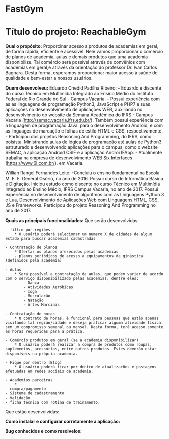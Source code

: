 # FastGym 

# Título do projeto: ReachableGym

**Qual o propósito:**
  Proporcinar acesso a produtos de academias em geral, de forma rápida, eficiente e acessível. Nele vamos proporcionar o      comércio de planos de academia, aulas e demais produtos que uma academia disponibilize. Tal comércio será possível através de convênios com academias em geral,e através da orientação do professor Dr. Ivan Carlos Bagnara.
  Desta forma, esperamos proporcionar maior acesso à saúde de qualidade e bem-estar a nossos usuários.

**Quem desenvolveu:**
  Eduardo Chedid Padilha Ribeiro:
    - Eduardo é discente do curso Técnico em Multimídia Integrado ao Ensino Médio do Instituto Federal do Rio Grande do Sul -   Campus Vacaria. 
    - Possui experiência com as as linguagens de programação Python3, JavaScript e PHP7 e suas aplicações no desenvolvimento de aplicações WEB, auxiliando no desenvolvimento do website da Semana Acadêmica do IFRS - Campus Vacaria (http://semac.vacaria.ifrs.edu.br/). Também possui experiência com a linguagem de programação Java, para o desenvolvimento Android, e com as linguages de marcação e folhas de estilo HTML e CSS, respectivamente.
    - Participou dos projetos Reasoning And Programming, do IFRS, como bolsista. Ministrando aulas de lógica de programação até aulas de Python3 estruturado e desenvolvendo aplicações para o campus, como o website SEMAC, a aplicação Android CSIF e a aplicação Androi IFApp.
    - Atualmente trabalha na empresa de desenvolvimento WEB Six Interfaces (https://www.6i.com.br/), em Vacaria.
  
  Willian Rangel Fernandes Leite:
    -Concluiu o ensino fundamental na Escola M. E. F. General Osório, no ano de 2016. Possui curso de Informática Básica e Digitação. Iniciou estudo como discente no curso Técnico em Multimídia Integrado ao Ensino Médio, IFRS Campus Vacaria, no ano de 2017. Possui experiência no desenvolvimento de algoritmos com as Linguagens Python 3 e Lua, Desenvolvimento de Aplicações Web com Linguagens HTML, CSS, JS e Frameworks. Participou do projeto Reasoning And Programming no ano de 2017.

**Quais as principais funcionalidades:**
  Que serão desenvolvidas:
  
    - filtro por regiões
        * O usuário poderá selecionar um numero X de cidades de algum estado para buscar academias cadastradas
        
    - Contratação de planos
        * Ofertar os planos oferecidos pelas academias
        - planos periódicos de acesso à equipamentos de ginástica (definidos pela academia)
        
    - Aulas
        * Será possível a contratação de aulas, que podem variar de acordo com o serviço disponibilizado pelas academias, dentre eles: 
            - Dança
            - Atividades Aeróbicas
            - Ioga
            - Musculação
            - Natação
            - Artes Marciais
            
    - Contratação de horas
        * O contrato de horas, é funcional para pessoas que estão apenas visitando tal região/cidade e deseja praticar alguma atividade física sem um compromisso semanal ou mensal. Desta forma, terá acesso somente as horas requeridas para a prática.
        
    - Comércio produtos em geral (se a academia disponibilizar)
        * O usuário poderá realizar a compra de produtos como roupas, suplementos, acessórios, entre outros produtos. Estes deverão estar disponíveis na própria academia.
        
    - Fique por dentro (Blog)
        * O usuário poderá ficar por dentro de atualizações e postagens efetuadas em redes sociais da academia.
        
    - Academias parceiras
        *
    - compra/pagamento
    - Sistema de cadastramento
    - Validação 
    - ficha técnica com rotina de treinamento.
    
  
  Que estão desenvolvidas:
  
**Como instalar e configurar corretamente a aplicação:**

**Bug conhecidos e como resolvelos:**
